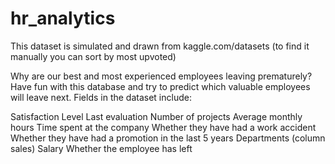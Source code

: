# hr_analytics

This dataset is simulated and drawn from kaggle.com/datasets (to find it manually you can sort by most upvoted)

Why are our best and most experienced employees leaving prematurely? Have fun with this database and try to predict which valuable employees will leave next. Fields in the dataset include:

Satisfaction Level
Last evaluation
Number of projects
Average monthly hours
Time spent at the company
Whether they have had a work accident
Whether they have had a promotion in the last 5 years
Departments (column sales)
Salary
Whether the employee has left
